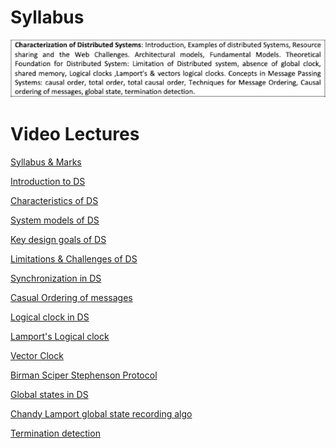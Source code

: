 # Syllabus

<img src="images/syllabus.png">

# Video Lectures

<a href="https://drive.google.com/file/d/1PMtqmEs4xqtvqJYQMdCyo4_x1-APH1N0/view?usp=sharing" target="_blank">Syllabus & Marks</a>

<a href="https://drive.google.com/file/d/1Kj3N1GUtZO2VUQDqpnFdx4s4ZiIH0-DW/view?usp=sharing" target="_blank">Introduction to DS</a>

<a href="https://drive.google.com/file/d/1htg3JF2NGSwsFyIb0cyftMLnfeyZAKs_/view?usp=sharing" target="_blank">Characteristics of DS</a>

<a href="https://drive.google.com/file/d/1GCgYOcpcPHAMPGuYyKMDnL4VZl1wj6gc/view?usp=sharing" target="_blank">System models of DS</a>

<a href="https://drive.google.com/file/d/1AF77FmgS5MlyzlCxcegkffTDMu-0dfTy/view?usp=sharing" target="_blank">Key design goals of DS</a>

<a href="https://drive.google.com/file/d/1ZBJ607iHByIaJEhRc1BZp7FVfx0wA3Kn/view?usp=sharing" target="_blank">Limitations & Challenges of DS</a>

<a href="https://drive.google.com/file/d/1urrQoW2Dnk6WFKFXkIPlfLC6YEPweeIt/view?usp=sharing" target="_blank">Synchronization in DS</a>

<a href="https://drive.google.com/file/d/108toc7RlVUxKsAaS3llaX1oBF5qnbsbY/view?usp=sharing" target="_blank">Casual Ordering of messages</a>

<a href="https://drive.google.com/file/d/1q7uz2AI5hvuiQpltVKNKIUdPvGT6dkfR/view?usp=sharing" target="_blank">Logical clock in DS</a>

<a href="https://drive.google.com/file/d/1_LjDhhYrKofvWxPRfxt4-YIXVq7Sf5nn/view?usp=sharing" target="_blank">Lamport's Logical clock</a>

<a href="https://drive.google.com/file/d/14vPsAVMRET9HJEzMhB1qg1lyGC8wb91r/view?usp=sharing" target="_blank">Vector Clock</a>

<a href="https://drive.google.com/file/d/1PXk84ZrUCEA54Fcq9XHxgc9h54XYDGOK/view?usp=sharing" target="_blank">Birman Sciper Stephenson Protocol</a>

<a href="https://drive.google.com/file/d/1kog98o6qeRCN0f6CuV9Ckh6V7oM0hEZ4/view?usp=sharing" target="_blank">Global states in DS</a>

<a href="https://drive.google.com/file/d/1Y-VGxqrbscKpQembdXXCghL9lZ7wmWW4/view?usp=sharing" target="_blank">Chandy Lamport global state recording algo</a>

<a href="https://drive.google.com/file/d/1k7LfQDawxrFIvGGAw3ObfB4qAWKliLsp/view?usp=sharing" target="_blank">Termination detection</a>
